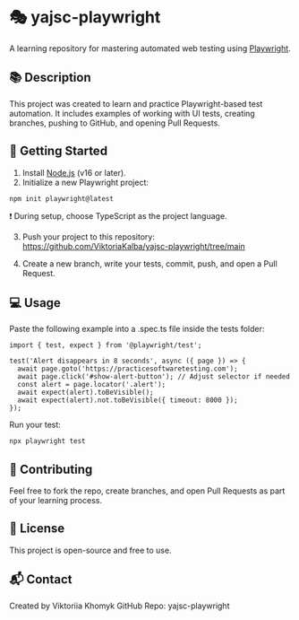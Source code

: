 # 🎭 yajsc-playwright

A learning repository for mastering automated web testing using [Playwright](https://playwright.dev/).

## 📚 Description

This project was created to learn and practice Playwright-based test automation. It includes examples of working with UI tests, creating branches, pushing to GitHub, and opening Pull Requests.

## 🚀 Getting Started

1. Install [Node.js](https://nodejs.org/) (v16 or later).
2. Initialize a new Playwright project:

```bash
npm init playwright@latest
```

❗ During setup, choose TypeScript as the project language.

3. Push your project to this repository:
https://github.com/ViktoriaKalba/yajsc-playwright/tree/main

4. Create a new branch, write your tests, commit, push, and open a Pull Request.

## 💻 Usage
Paste the following example into a .spec.ts file inside the tests folder:

```
import { test, expect } from '@playwright/test';

test('Alert disappears in 8 seconds', async ({ page }) => {
  await page.goto('https://practicesoftwaretesting.com');
  await page.click('#show-alert-button'); // Adjust selector if needed
  const alert = page.locator('.alert');
  await expect(alert).toBeVisible();
  await expect(alert).not.toBeVisible({ timeout: 8000 });
});
```
Run your test:
```bash
npx playwright test
```

## 🤝 Contributing
Feel free to fork the repo, create branches, and open Pull Requests as part of your learning process.

## 📄 License
This project is open-source and free to use.

## 📬 Contact
Created by Viktoriia Khomyk
GitHub Repo: yajsc-playwright